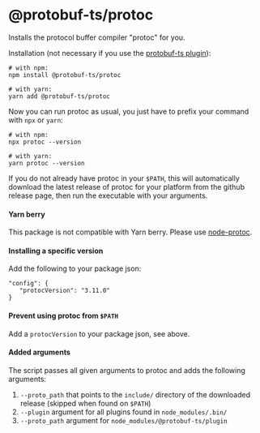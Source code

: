 @protobuf-ts/protoc
===================


Installs the protocol buffer compiler "protoc" for you. 


Installation (not necessary if you use the [protobuf-ts plugin](https://github.com/timostamm/protobuf-ts/tree/master/packages/plugin)):

```shell script
# with npm:
npm install @protobuf-ts/protoc

# with yarn:
yarn add @protobuf-ts/protoc
```

Now you can run protoc as usual, you just have to prefix your command with 
`npx` or `yarn`:

```shell script
# with npm:
npx protoc --version 

# with yarn:
yarn protoc --version 
``` 

If you do not already have protoc in your `$PATH`, this will automatically 
download the latest release of protoc for your platform from the github 
release page, then run the executable with your arguments.   


#### Yarn berry

This package is not compatible with Yarn berry. Please use 
[node-protoc](https://www.npmjs.com/package/node-protoc).


#### Installing a specific version

Add the following to your package json:

```
"config": {
   "protocVersion": "3.11.0"
}
``` 

#### Prevent using protoc from `$PATH`

Add a `protocVersion` to your package json, see above.


#### Added arguments

The script passes all given arguments to protoc and adds the 
following arguments:  

1. `--proto_path` that points to the `include/` directory of the 
   downloaded release (skipped when found on `$PATH`)
2. `--plugin` argument for all plugins found in `node_modules/.bin/`
3. `--proto_path` argument for `node_modules/@protobuf-ts/plugin` 

